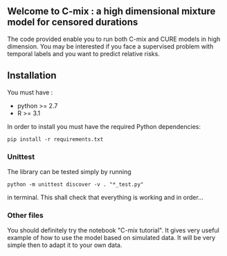 ## Welcome to C-mix : a high dimensional mixture model for censored durations

The code provided enable you to run both C-mix and CURE models in high dimension.
You may be interested if you face a supervised problem with temporal labels and you want to predict relative risks.

## Installation 

You must have :

- python >= 2.7
- R >= 3.1

In order to install you must have the required Python dependencies:

    pip install -r requirements.txt

### Unittest

The library can be tested simply by running

    python -m unittest discover -v . "*_test.py"

in terminal. This shall check that everything is working and in order...

### Other files

You should definitely try the notebook "C-mix tutorial". 
It gives very useful example of how to use the model based on simulated data.
It will be very simple then to adapt it to your own data.
